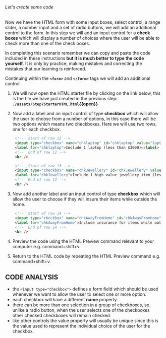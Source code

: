 ###### Let's create some code

Now we have the HTML form with some input boxes, select control, a range slider, a number input and a set of radio buttons, we will add an additional control to the form. In this step we will add an input control for a **check boxes** which will display a number of choices where the user will be able to check more than one of the check boxes.

In completing this scenario remember we can copy and paste the code included in these instructions **but it is much better to type the code yourself**. It is only by practice, making mistakes and correcting the mistakes that our learning is reinforced.

Continuing within the **`<form>`** and **`</form>`** tags we will add an additional control.

1. We will now open the HTML starter file by clicking on the link below, this is the file we have just created in the previous step:
   **`./assets/Step7StarterHTML.html`{{open}}**
     &nbsp;

2. Now add a label and an input control of type **checkbox** which will allow the user to choose from a number of options, in this case there will be two options which means two checkboxes. Here we will use two rows, one for each checkbox.
   &nbsp;

   ```HTML
    <!--  Start of row 12 -->
    <input type="checkbox" name="chklaptop" id="chklaptop" value="laptop" />
    <label for="chklaptop">Include 1 laptop (less than $3000)</label>
    <!--  End of row 12 -->
    <br />

    <!--  Start of row 13 -->
    <input type="checkbox" name="chkJewellery" id="chkJewellery" value="jewellery" />
    <label for="chkJewellery">Include 1 high value jewellery item (less than $6000)</label>
    <!--  End of row 13 -->
    <br />
   ```

3. Now add another label and an input control of type **checkbox** which will allow the user to choose if they will insure their items while outside the home.
   &nbsp;

   ```HTML
    <!--  Start of row 14 -->
    <input type="checkbox" name="chkAwayFromHome" id="chkAwayFromHome" value="awayfromhome" />
    <label for="chkAwayFromHome">Include insurance for items while out of property</label>
    <!--  End of row 14 -->
    <br />
   ```

4. Preview the code using the HTML Preview command relevant to your computer e.g. command+shift+v.

5. Return to the HTML code by repeating the HTML Preview command e.g. command+shift+v.

## CODE ANALYSIS

- the ``<input type="checkbox">`` defines a form field which should be used whenever we want to allow the user to select one or more option.
- each checkbox will have a different **name** property.
- there can be more than one selection in a group of checkboxes, so, unlike a radio button, when the user selects one of the checkboxes other checked checkboxes will remain checked.
- like other controls the value property will usually be unique since this is the value used to represent the individual choice of the user for the checkbox.
  